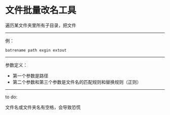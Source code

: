 # 文件批量改名工具

遍历某文件夹里所有子目录，把文件

---

例：

    batrename path exgin extout

---

参数定义：

- 第一个参数是路径
- 第二个参数和第三个参数是文件名的匹配规则和替换规则（正则）

---

to do:

文件名或文件夹名有空格，会导致恐慌